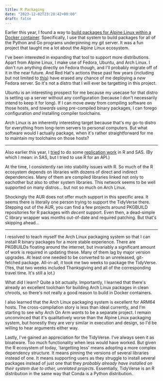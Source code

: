 ```yaml
---
title: R Packaging
date: "2023-12-02T23:28:42+00:00"
draft: false
---
```


Earlier this year,
I found a way to
[build packages for Alpine Linux within a Docker container](https://git.dominic-ricottone.com/~dricottone/simple-builder).
Specifically, I use that system to build packages for all of the Python and Go
programs underpinning my git server.
It was a fun project that taught me a lot about the Alpine Linux ecosystem.

I've been interested in expanding that tool to support more distributions.
Apart from Alpine Linux,
I make use of Fedora, Ubuntu, and Arch Linux.
I don't run anything directly on Fedora though,
and I'll probably migrate off of it in the near future.
And Red Hat's actions these past few years
(including but not limited to
[this](https://dev.intra.dominic-ricottone.com/posts/2023/06/disruption-from-google-and-red-hat/))
have erased any chance of me
deploying a *new* Fedora server.
So it's not a distro that I will ever be targetting in this project.

Ubuntu is an interesting prospect for me because my usecase for that distro
is setting up a server without any configuration
(because I don't necessarily intend to keep it for long).
If I can move *away* from compiling software on those hosts,
and *towards* using pre-compiled binary packages,
I can forego configuration *and* installing compiler toolchains.

Arch Linux is an inherently interesting target because that's my go-to distro
for everything from long-term servers to personal computers.
But what software would I actually package,
when it's rather straightforward for me to maintain my toolchains on those
hosts?

----

Also earlier this year, I
[tried](https://dev.intra.dominic-ricottone.com/posts/2023/03/acs-data/)
to do some
[replication work](https://git.dominic-ricottone.com/~dricottone/chicago)
in R and SAS.
(By which I mean: in SAS, but I tried to use R for an API.)

At the time,
I consistently ran into stability issues with R.
So much of the R ecosystem depends on libraries with dozens of direct and
indirect dependencies.
Many of them are compiled libraries linked not only to eachother but also to
other system libraries.
This network seems to be well supported on many distros...
but not so much on Arch Linux.

Shockingly the AUR does not offer much support in this specific area.
It seems there is literally one person trying to support the TidyVerse there.
Stepping out of the AUR,
you can find a few projects around PKGBUILD repositories for R packages with
*decent* support.
Even then,
a dead-simple C library wrapper was months out-of-date and required patching.
But that's skipping ahead...

----

I resolved to teach myself the Arch Linux packaging system so that I can
install R binary packages for a more stable experience.
There are PKGBUILDs floating around the internet,
but invariably a significant amount of work is required in updating these.
Many of them lag by major version upgrades.
At least one needed to be converted to an unreleased, git-fetched package.
All-in-all, it took me two weeks to package the TidyVerse.
(Yes, that two weeks included Thanksgiving and all of the corresponding
travel time. It's still a lot.)

What did I learn?
Quite a bit actually.
Importantly,
I learned that there's already an excellent toolchain for building Arch Linux
packages in clean chroots,
so there's not really a good reason to build in Docker containers.

I also learned that the Arch Linux packaging system is excellent for ARM64
hosts.
The cross-compilation story is less than ideal currently,
and I'm starting to see why Arch On Arm *wants* to be a separate project.
I remain unconvinced that it's qualitatively worse than the Alpine Linux
packaging system,
but honestly they are very similar in execution and design,
so I'd be willing to hear arguments either way.

Lastly, I've gained an appreciation for the TidyVerse.
I've always seen it as bloatware.
Too much functionality when less would have worked.
But given the R ecosystem of today,
'targetting less' means adopting a more complex dependency structure.
It means pinning the versions of several libraries instead of one.
It means supporting users as they struggle to install several packages
instead of just one that they *probably already have installed on their system
due to other, unrelated projects*.
Essentially, TidyVerse is an R distribution in the same way that Conda is a
Python distribution.

